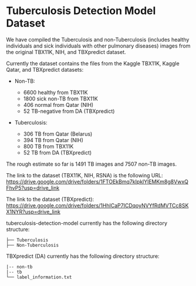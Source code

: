 # Tuberculosis Detection Model Dataset

We have compiled the Tuberculosis and non-Tuberculosis (includes healthy individuals and sick individuals with other pulmonary diseases) images from the original TBX11K, NIH, and TBXpredict dataset.

Currently the dataset contains the files from the Kaggle TBX11K, Kaggle Qatar, and TBXpredict datasets:

- Non-TB:
  - 6600 healthy from TBX11K
  - 1800 sick non-TB from TBX11K
  - 406 normal from Qatar (NIH)
  - 52 TB-negative from DA (TBXpredict)

- Tuberculosis:
  - 306 TB from Qatar (Belarus)
  - 394 TB from Qatar (NIH)
  - 800 TB from TBX11K
  - 52 TB from DA (TBXpredict)

The rough estimate so far is 1491 TB images and 7507 non-TB images.

The link to the dataset (TBX11K, NIH, RSNA) is the following URL:  https://drive.google.com/drive/folders/1FTOEkBmq7kIpklYlEMKm8g8VwxQFhvP5?usp=drive_link

The link to the dataset (TBXpredict): https://drive.google.com/drive/folders/1HhICaP7ICDqoyNVYfRdMVTCc8SKX1NYR?usp=drive_link

tuberculosis-detection-model currently has the following directory structure:

	├── Tuberculosis 
	├── Non-Tuberculosis

TBXpredict (DA) currently has the following directory structure:

```
|-- non-tb
|-- tb
└── label_information.txt
```

